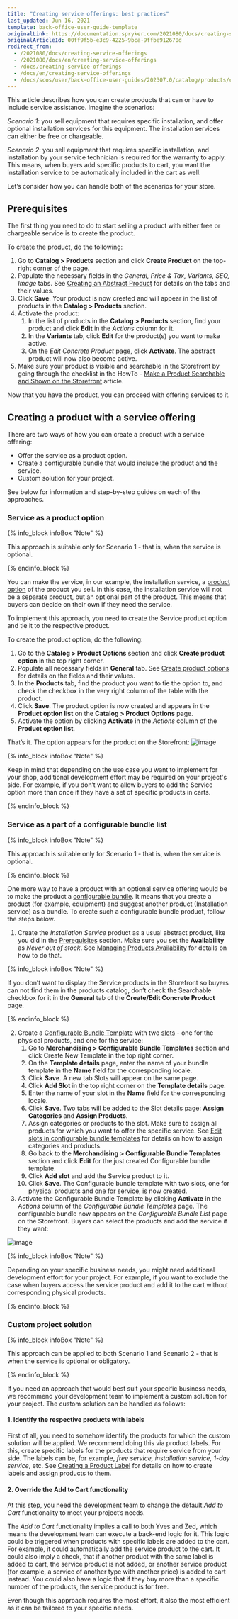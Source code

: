 ```yaml
---
title: "Creating service offerings: best practices"
last_updated: Jun 16, 2021
template: back-office-user-guide-template
originalLink: https://documentation.spryker.com/2021080/docs/creating-service-offerings
originalArticleId: 00ff9f5b-e3c9-4225-9bca-9ffbe912670d
redirect_from:
  - /2021080/docs/creating-service-offerings
  - /2021080/docs/en/creating-service-offerings
  - /docs/creating-service-offerings
  - /docs/en/creating-service-offerings
  - /docs/scos/user/back-office-user-guides/202307.0/catalog/products/creating-service-offerings-best-practices.html
---
```


This article describes how you can create products that can or have to include service assistance.
Imagine the scenarios:

*Scenario 1*: you sell equipment that requires specific installation, and offer optional installation services for this equipment. The installation services can either be free or chargeable.

*Scenario 2*: you sell equipment that requires specific installation, and installation by your service technician is required for the warranty to apply. This means, when buyers add specific products to cart, you want the installation service to be automatically included in the cart as well.

Let’s consider how you can handle both of the scenarios for your store.

## Prerequisites

The first thing you need to do to start selling a product with either free or chargeable service is to create the product.

To create the product, do the following:

1. Go to **Catalog&nbsp;<span aria-label="and then">></span> Products** section and click **Create Product** on the top-right corner of the page.
2. Populate the necessary fields in the *General, Price & Tax, Variants, SEO, Image* tabs. See [Creating an Abstract Product](/docs/pbc/all/product-information-management/{{page.version}}/base-shop/manage-in-the-back-office/products/manage-abstract-products-and-product-bundles/create-abstract-products-and-product-bundles.html) for details on the tabs and their values.
3. Click **Save**. Your product is now created and will appear in the list of products in the **Catalog&nbsp;<span aria-label="and then">></span> Products** section.
4. Activate the product:
    1. In the list of products in the **Catalog&nbsp;<span aria-label="and then">></span> Products** section, find your product and click **Edit** in the *Actions* column for it.
    2. In the **Variants** tab, click **Edit** for the product(s) you want to make active.
    3. On the *Edit Concrete Product* page, click **Activate**. The abstract product will now also become active.
5. Make sure your product is visible and searchable in the Storefront by going through the checklist in the HowTo - [Make a Product Searchable and Shown on the Storefront](/docs/pbc/all/product-information-management/{{page.version}}/base-shop/tutorials-and-howtos/make-products-searchable-and-shown-on-the-storefront.html) article.

Now that you have the product, you can proceed with offering services to it.

## Creating a product with a service offering

There are two ways of how you can create a product with a service offering:

* Offer the service as a product option.
* Create a configurable bundle that would include the product and the service.
* Custom solution for your project.

See below for information and step-by-step guides on each of the approaches.

### Service as a product option

{% info_block infoBox "Note" %}

This approach is suitable only for Scenario 1 - that is, when the service is optional.

{% endinfo_block %}

You can make the service, in our example, the installation service, a [product option](/docs/pbc/all/product-information-management/{{page.version}}/base-shop/feature-overviews/product-options-feature-overview.html) of the product you sell. In this case, the installation service will not be a separate product, but an optional part of the product. This means that buyers can decide on their own if they need the service.

To implement this approach, you need to create the Service product option and tie it to the respective product.

To create the product option, do the following:

1. Go to the **Catalog&nbsp;<span aria-label="and then">></span> Product Options** section and click **Create product option** in the top right corner.
2. Populate all necessary fields in **General** tab. See [Create product options](/docs/pbc/all/product-information-management/{{page.version}}/base-shop/manage-in-the-back-office/product-options/create-product-options.html) for details on the fields and their values.
3. In the **Products** tab, find the product you want to tie the option to, and check the checkbox in the very right column of the table with the product.
4. Click **Save**. The product option is now created and appears in the **Product option list** on the **Catalog&nbsp;<span aria-label="and then">></span> Product Options** page.
5. Activate the option by clicking **Activate** in the *Actions* column of the **Product option list**.

That’s it. The option appears for the product on the Storefront:
![image](https://spryker.s3.eu-central-1.amazonaws.com/docs/User+Guides/Back+Office+User+Guides/Products/Creating+Service+Offerings/service-as-option-storefront.png)

{% info_block infoBox "Note" %}

Keep in mind that depending on the use case you want to implement for your shop, additional development effort may be required on your project's side. For example, if you don’t want to allow buyers to add the Service option more than once if they have a set of specific products in carts.

{% endinfo_block %}

### Service as a part of a configurable bundle list

{% info_block infoBox "Note" %}

This approach is suitable only for Scenario 1 - that is, when the service is optional.

{% endinfo_block %}

One more way to have a product with an optional service offering would be to make the product a [configurable bundle](/docs/pbc/all/product-information-management/{{page.version}}/base-shop/feature-overviews/configurable-bundle-feature-overview.html). It means that you create a product (for example, equipment) and suggest another product (Installation service) as a bundle. To create such a configurable bundle product, follow the steps below.

1. Create the *Installation Service* product as a usual abstract product, like you did in the [Prerequisites](/docs/pbc/all/product-information-management/{{page.version}}/base-shop/manage-in-the-back-office/products/create-service-offerings-best-practices.html#prerequisites) section. Make sure you set the **Availability** as *Never out of stock*. See [Managing Products Availability](/docs/pbc/all/warehouse-management-system/{{page.version}}/base-shop/manage-in-the-back-office/check-availability-of-products.html) for details on how to do that.

{% info_block infoBox "Note" %}

If you don’t want to display the Service products in the Storefront so buyers can not find them in the products catalog, don’t check the Searchable checkbox for it in the **General** tab of the **Create/Edit Concrete Product** page.

{% endinfo_block %}

2. Create a [Configurable Bundle Template](/docs/pbc/all/product-information-management/{{page.version}}/base-shop/feature-overviews/configurable-bundle-feature-overview.html#configurable-bundle-template) with two [slots](/docs/pbc/all/product-information-management/{{page.version}}/base-shop/feature-overviews/configurable-bundle-feature-overview.html#configurable-bundle-slot) - one for the physical products, and one for the service:
    1. Go to **Merchandising&nbsp;<span aria-label="and then">></span> Configurable Bundle Templates** section and click Create New Template in the top right corner.
    2. On the **Template details** page, enter the name of your bundle template in the **Name** field for the corresponding locale.
    3. Click **Save**. A new tab Slots will appear on the same page.
    4. Click **Add Slot** in the top right corner on the **Template details** page.
    5. Enter the name of your slot in the **Name** field for the corresponding locale.
    6. Click **Save**. Two tabs will be added to the Slot details page: **Assign Categories** and **Assign Products**.
    7. Assign categories or products to the slot. Make sure to assign all products for which you want to offer the specific service. See [Edit slots in configurable bundle templates](/docs/pbc/all/product-information-management/{{page.version}}/base-shop/manage-in-the-back-office/configurable-bundle-templates/edit-slots-in-configurable-bundle-templates.html) for details on how to assign categories and products.
    8. Go back to the **Merchandising&nbsp;<span aria-label="and then">></span> Configurable Bundle Templates** section and click **Edit** for the just created Configurable bundle template.
    9. Click **Add slot** and add the Service product to it.
    10. Click **Save**. The Configurable bundle template with two slots, one for physical products and one for service, is now created.
 3. Activate the Configurable Bundle Template by clicking **Activate** in the *Actions* column of the *Configurable Bundle Templates* page.
 The configurable bundle now appears on the *Configurable Bundle List* page on the Storefront. Buyers can select the products and add the service if they want:

![image](https://spryker.s3.eu-central-1.amazonaws.com/docs/User+Guides/Back+Office+User+Guides/Products/Creating+Service+Offerings/configurable-bundle-list.png)

{% info_block infoBox "Note" %}

Depending on your specific business needs, you might need additional development effort for your project. For example, if you want to exclude the case when buyers access the service product and add it to the cart without corresponding physical products.

{% endinfo_block %}

### Custom project solution

{% info_block infoBox "Note" %}

This approach can be applied to both Scenario 1 and Scenario 2 - that is when the service is optional or obligatory.

{% endinfo_block %}

If you need an approach that would best suit your specific business needs, we recommend your development team to implement a custom solution for your project. The custom solution can be handled as follows:

#### 1. Identify the respective products with labels

First of all, you need to somehow identify the products for which the custom solution will be applied. We recommend doing this via product labels. For this, create specific labels for the products that require service from your side. The labels can be, for example, *free service, installation service, 1-day service*, etc. See [Creating a Product Label](/docs/pbc/all/product-information-management/{{page.version}}/base-shop/manage-in-the-back-office/product-labels/create-product-labels.html) for details on how to create labels and assign products to them.

#### 2.  Override the Add to Cart functionality

At this step, you need the development team to change the default *Add to Cart* functionality to meet your project’s needs.

The  *Add to Cart* functionality implies a call to both Yves and Zed, which means the development team can execute a back-end logic for it. This logic could be triggered when products with specific labels are added to the cart. For example, it could automatically add the service product to the cart. It could also imply a check, that if another product with the same label is added to cart, the service product is not added, or another service product (for example, a service of another type with another price) is added to cart instead. You could also have a logic that if they buy more than a specific number of the products, the service product is for free.

Even though this approach requires the most effort, it also the most efficient as it can be tailored to your specific needs.
